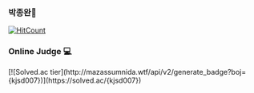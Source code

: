 <h3>박종완🤪</h3>

[![HitCount](http://hits.dwyl.com/Parkjoungwan/Parkjoungwan.svg)](http://hits.dwyl.com/Parkjoungwan/Parkjoungwan)
<h3>Online Judge 💻</h3>
[![Solved.ac tier](http://mazassumnida.wtf/api/v2/generate_badge?boj={kjsd007})](https://solved.ac/{kjsd007})
